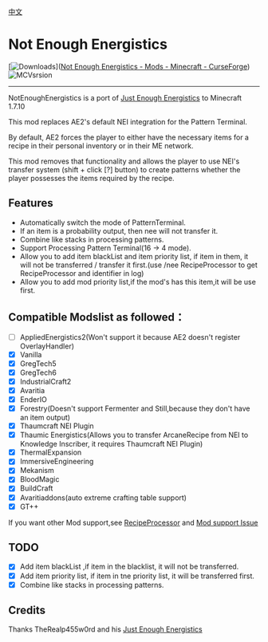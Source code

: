 [中文](READNE_CN.md)

# Not Enough Energistics

[![Downloads](https://cf.way2muchnoise.eu/full_515565_downloads.svg)]([Not Enough Energistics - Mods - Minecraft - CurseForge](https://www.curseforge.com/minecraft/mc-mods/not-enough-energistics)) ![MCVsrsion](https://cf.way2muchnoise.eu/versions/515565.svg)

----

NotEnoughEnergistics is a port of [Just Enough Energistics](https://www.curseforge.com/minecraft/mc-mods/just-enough-energistics-jee) to Minecraft 1.7.10

This mod replaces AE2's default NEI integration for the Pattern Terminal.

By default, AE2 forces the player to either have the necessary items for a recipe in their personal inventory or in their ME network.

This mod removes that functionality and allows the player to use NEI's transfer system (shift + click [?] button) to create patterns whether the player possesses the items required by the recipe.


## Features

- Automatically switch the mode of PatternTerminal.
- If an item is a probability output, then nee will not transfer it.
- Combine like stacks in processing patterns.
- Support Processing Pattern Terminal(16 -> 4 mode).
- Allow you to add item blackList and item priority list, if item in them, it will not be transferred / transfer it first.(use /nee RecipeProcessor to get RecipeProcessor and identifier in log)
- Allow you to add mod priority list,if the mod's has this item,it will be use first.

## Compatible Modslist as followed：

- [ ]  AppliedEnergistics2(Won't support it because AE2 doesn't register OverlayHandler)
- [x]  Vanilla
- [x]  GregTech5
- [x]  GregTech6
- [x]  IndustrialCraft2
- [x]  Avaritia
- [x]  EnderIO 
- [x]  Forestry(Doesn't support Fermenter and Still,because they don't have an item output)
- [x]  Thaumcraft NEI Plugin
- [x]  Thaumic Energistics(Allows you to transfer ArcaneRecipe from NEI to Knowledge Inscriber, it requires Thaumcraft NEI Plugin)
- [x]  ThermalExpansion
- [x]  ImmersiveEngineering
- [x]  Mekanism
- [x]  BloodMagic
- [x]  BuildCraft
- [x]  Avaritiaddons(auto extreme crafting table support)
- [x]  GT++

If you want other Mod support,see [RecipeProcessor](./src/main/java/com/github/vfyjxf/nee/processor/RecipeProcessor.java) and [Mod support Issue](https://github.com/vfyjxf/NotEnoughEnergistics/issues/1)

## TODO

- [x]  Add item blackList ,if item in the blacklist, it will not be transferred.
- [x]  Add item  priority list, if item in tne priority list, it will be transferred first.
- [x]  Combine like stacks in processing patterns.

## Credits
Thanks TheRealp455w0rd and his [Just Enough Energistics](https://www.curseforge.com/minecraft/mc-mods/just-enough-energistics-jee)
